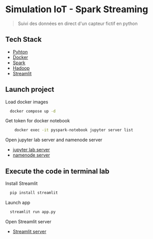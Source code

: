 # Simulation IoT - Spark Streaming

> Suivi des données en direct d'un capteur fictif en python

## Tech Stack

- [Pyhton](https://www.python.org/)
- [Docker](https://www.docker.com/)
- [Spark](https://spark.apache.org/)
- [Hadoop](https://hadoop.apache.org/)
- [Streamlit](https://streamlit.io/)

## Launch project

Load docker images

```bash
  docker compose up -d
```

Get token for docker notebook

```bash
    docker exec -it pyspark-notebook jupyter server list
```

Open jupyter lab server and namenode server

- [jupyter lab server](http://localhost:8888/)
- [namenode server](http://localhost:9870/)

## Execute the code in terminal lab

Install Streamlit

```bash
  pip install streamlit
```

Launch app

```bash
  streamlit run app.py
```

Open Streamlit server

- [Streamlit server](http://localhost:8501/)
